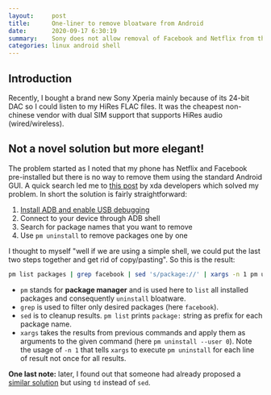 ```yaml
---
layout:     post
title:      One-liner to remove bloatware from Android
date:       2020-09-17 6:30:19
summary:    Sony does not allow removal of Facebook and Netflix from their Xperia devices; it is not hard to do it anyway!
categories: linux android shell
---
```


## Introduction
Recently, I bought a brand new Sony Xperia mainly because of its 24-bit DAC so I could listen to my HiRes FLAC files. It was the cheapest non-chinese vendor with dual SIM support that supports HiRes audio (wired/wireless).

## Not a novel solution but more elegant!
The problem started as I noted that my phone has Netflix and Facebook pre-installed but there is no way to remove them using the standard Android GUI. A quick search led me to [this post](https://www.xda-developers.com/uninstall-carrier-oem-bloatware-without-root-access/) by xda developers which solved my problem. In short the solution is fairly straightforward:

  1. [Install ADB and enable USB debugging](https://www.xda-developers.com/install-adb-windows-macos-linux/)
  2. Connect to your device through ADB shell
  3. Search for package names that you want to remove
  4. Use `pm uninstall` to remove packages one by one

I thought to myself "well if we are using a simple shell, we could put the last two steps together and get rid of copy/pasting". So this is the result:

```sh
pm list packages | grep facebook | sed 's/package://' | xargs -n 1 pm uninstall --user 0
```

  * `pm` stands for **package manager** and is used here to `list` all installed packages and consequently `uninstall` bloatware.
  * `grep` is used to filter only desired packages (here `facebook`).
  * `sed` is to cleanup results. `pm list` prints `package:` string as prefix for each package name.
  * `xargs` takes the results from previous commands and apply them as arguments to the given command (here `pm uninstall --user 0`). Note the usage of `-n 1` that tells `xargs` to execute `pm uninstall` for each line of result not once for all results.

**One last note:** later, I found out that someone had already proposed a [similar solution](http://disq.us/p/20bem2r) but using `td` instead of `sed`.